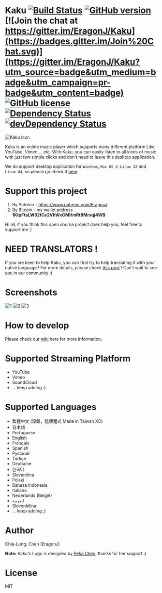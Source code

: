 # Kaku [![Build Status](https://travis-ci.org/EragonJ/Kaku.svg?branch=master)](https://travis-ci.org/EragonJ/Kaku) [![GitHub version](https://badge.fury.io/gh/EragonJ%2Fkaku.svg)](https://github.com/EragonJ/Kaku/releases) [![Join the chat at https://gitter.im/EragonJ/Kaku](https://badges.gitter.im/Join%20Chat.svg)](https://gitter.im/EragonJ/Kaku?utm_source=badge&utm_medium=badge&utm_campaign=pr-badge&utm_content=badge) [![GitHub license](https://img.shields.io/badge/license-MIT-blue.svg)](https://github.com/EragonJ/Kaku/blob/master/LICENSE) [![Dependency Status](https://david-dm.org/EragonJ/kaku.svg)](https://david-dm.org/EragonJ/kaku) [![devDependency Status](https://david-dm.org/EragonJ/kaku/dev-status.svg)](https://david-dm.org/EragonJ/kaku#info=devDependencies)

![Kaku Icon](http://i.imgur.com/c3KKQ9t.png)

Kaku is an online music player which supports many different platform Like YouTube, Vimeo ... etc. With Kaku, you can easily listen to all kinds of music with just few simple clicks and don't need to leave this desktop application.

We do support desktop application for `Windows`, `Mac OS X`, `Linux 32` and `Linux 64`, so please go check it [here](https://github.com/EragonJ/Kaku/releases).

# Support this project

1. By Patreon - https://www.patreon.com/EragonJ
2. By Bitcoin - my wallet address **1KtpFtaLW52tCe2VhWxCMHmRt8Mrxqj4WB**

Hi all, if you think this open source project does help you, feel free to support me :)

# NEED TRANSLATORS !

If you are keen to help Kaku, you can first try to help translating it with your native language ! For more details, please check [this post](https://github.com/EragonJ/Kaku/issues/377) ! Can't wait to see you in our community :)

# Screenshots

![1](http://i.imgur.com/HudKZou.png)
![2](http://i.imgur.com/mMm8ZH4.png)
![3](http://i.imgur.com/7oUKNDk.png)

# How to develop

Please check our [wiki](https://github.com/EragonJ/Kaku/wiki) here for more information.

# Supported Streaming Platform

+ YouTube
+ Vimeo
+ SoundCloud
+ ... keep adding :)

# Supported Languages

+ 繁體中文 (沒錯，這個程式 Made in Taiwan XD)
+ 日本語
+ Portuguese
+ English
+ Français
+ Spanish
+ Русский
+ Türkçe
+ Deutsche
+ 한국어
+ Slovenčina
+ Polski
+ Bahasa Indonesia
+ Italiano
+ Nederlands (België)
+ ‏العربية‏
+ Slovenščina
+ ... keep adding :)

# Author

Chia-Lung, Chen (EragonJ)

**Note:** Kaku's Logo is designed by [Peko Chen](https://www.facebook.com/peko.chen), thanks for her support :)

# License

MIT
